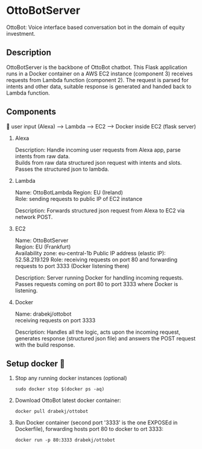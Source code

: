 # OttoBotServer
OttoBot: Voice interface based conversation bot in the domain of equity investment.

## Description
OttoBotServer is the backbone of OttoBot chatbot. This Flask application runs in a Docker container on a AWS EC2 instance (component 3) receives requests from Lambda function (component 2).
The request is parsed for intents and other data, suitable response is generated and handed back to Lambda function.

## Components
:speech_balloon: user input (Alexa) —> Lambda —> EC2 —> Docker inside EC2 (flask server)

1. Alexa

    Description: Handle incoming user requests from Alexa app, parse intents from raw data.  
    Builds from raw data structured json request with intents and slots.
Passes the structured json to lambda.

2. Lambda

	Name: OttoBotLambda
	Region: EU (Ireland)  
	Role: sending requests to public IP of EC2 instance 

	Description:
		Forwards structured json request from Alexa to EC2 via network POST.

3. EC2

	Name: OttoBotServer  
	Region: EU (Frankfurt)  
	Availability zone: eu-central-1b
	Public IP address (elastic IP): 52.58.219.129
	Role: receiving requests on port 80 and forwarding requests to port 3333 (Docker listening there)

	Description:
		Server running Docker for handling incoming requests. Passes requests coming on port 80 to port 3333 where Docker is listening.

4. Docker

	Name: drabekj/ottobot  
	receiving requests on port 3333

	Description:
		Handles all the logic, acts upon the incoming request, generates response (structured json file) and answers the POST request with the build response.

## Setup docker :wrench:
1) Stop any running docker instances (optional)

	`sudo docker stop $(docker ps -aq)`

2) Download OttoBot latest docker container:

	`docker pull drabekj/ottobot`

3) Run Docker container (second port '3333' is the one EXPOSEd in Dockerfile), forwarding hosts port 80 to docker to ort 3333:

	`docker run -p 80:3333 drabekj/ottobot`
